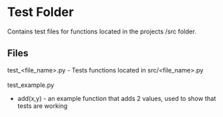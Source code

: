 # Test Folder
Contains test files for functions located in the projects /src folder.

## Files
test_<file_name>.py - Tests functions located in src/<file_name>.py<br>
<br>
test_example.py<br>
* add(x,y) - an example function that adds 2 values, used to show that tests are working
